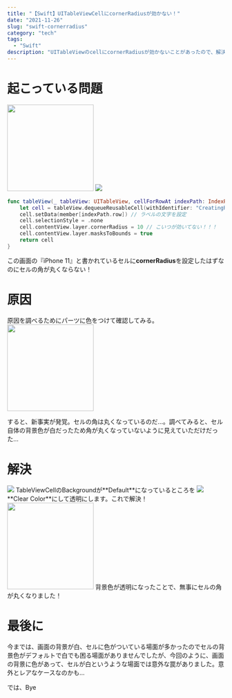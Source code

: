 ```yaml
---
title: "【Swift】UITableViewCellにcornerRadiusが効かない！"
date: "2021-11-26"
slug: "swift-cornerradius"
category: "tech"
tags:
  - "Swift"
description: "UITableViewのcellにcornerRadiusが効かないことがあったので、解決した方法を紹介します。とても簡単な解決策でしたが、割と罠かもしれません。"
---
```


# 起こっている問題

<img src="@image/1.png" width="200">

<img src="@image/2.png">

```swift
func tableView(_ tableView: UITableView, cellForRowAt indexPath: IndexPath) -> UITableViewCell {
    let cell = tableView.dequeueReusableCell(withIdentifier: "CreatingRoomTableViewCell", for: indexPath) as! CreatingRoomTableViewCell
    cell.setData(member[indexPath.row]) // ラベルの文字を設定
    cell.selectionStyle = .none
    cell.contentView.layer.cornerRadius = 10 // こいつが効いてない！！！
    cell.contentView.layer.masksToBounds = true
    return cell
}
```

この画面の『iPhone 11』と書かれているセルに**cornerRadius**を設定したはずなのにセルの角が丸くならない！

# 原因

原因を調べるためにパーツに色をつけて確認してみる。
<img src="@image/3.png" width="200">

すると、新事実が発覚。セルの角は丸くなっているのだ...。調べてみると、セル自体の背景色が白だったため角が丸くなっていないように見えていただけだった...

# 解決

<img src="@image/4.png">
TableViewCellのBackgroundが**Default**になっているところを
<img src="@image/5.png">
**Clear Color**にして透明にします。これで解決！
<img src="@image/6.png" width="200">
背景色が透明になったことで、無事にセルの角が丸くなりました！

# 最後に

今までは、画面の背景が白、セルに色がついている場面が多かったのでセルの背景色がデフォルトで白でも困る場面がありませんでしたが、今回のように、画面の背景に色があって、セルが白というような場面では意外な罠がありました。意外とレアなケースなのかも...

では、Bye
